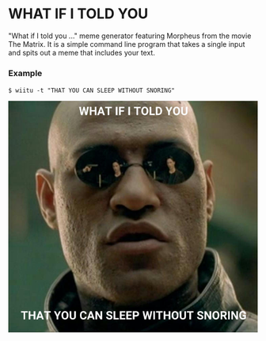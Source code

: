 # WHAT IF I TOLD YOU
"What if I told you ..." meme generator featuring Morpheus from the movie The Matrix. It is a simple command line program that takes a single input and spits out a meme that includes your text.

### Example

```
$ wiitu -t "THAT YOU CAN SLEEP WITHOUT SNORING"
```

![What if I told you that you can sleep without snoring featuring Morpheus](/wiitu.jpeg "wiitu_out.jpeg")